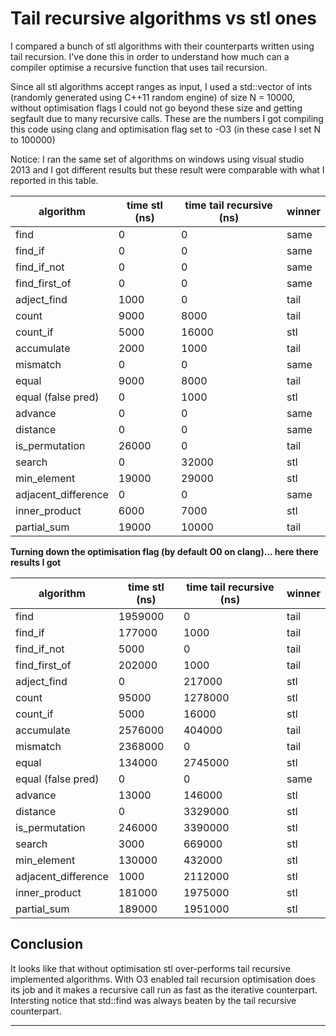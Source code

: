 Tail recursive algorithms vs stl ones 
===================


I compared a bunch of stl algorithms with their counterparts written using tail recursion. I've done this in order to understand how much can a compiler optimise a recursive function that uses tail recursion.

Since all stl algorithms accept ranges as input, I used a std::vector of ints (randomly generated using C++11 random engine) of size N = 10000, without optimisation flags I could not go beyond these size and getting segfault due to many recursive calls. 
These are  the numbers I got compiling this code using clang and optimisation flag set to -O3 (in these case I set N to 100000)

Notice: I ran the same set of algorithms on windows using visual studio 2013 and I got different results but these result were comparable with what I reported in this table. 

| algorithm      | time stl (ns) | time tail recursive (ns) | winner
| ------------- |-------------| -----| --- 
 find           |    0         |    0  |   same 
 find_if        |    0         |    0  |   same 
 find_if_not    |    0         |    0  |   same 
 find_first_of  |    0         |    0  |   same 
 adject_find    |    1000      |    0  |   tail  
 count          |    9000      |    8000 | tail 
 count_if       |    5000      |    16000 | stl  
 accumulate     |    2000      |    1000 |  tail 
 mismatch       |    0         |       0 |  same 
 equal          |    9000      |     8000 | tail 
 equal (false pred)|    0      |     1000 | stl 
 advance        |    0         |        0 | same 
 distance       |    0         |        0 | same  
 is_permutation |    26000     |        0 | tail 
 search         |    0         |    32000 | stl
 min_element    |   19000      | 29000    | stl 
 adjacent_difference | 0       | 0        | same 
 inner_product | 6000 | 7000 | stl
 partial_sum | 19000 | 10000| tail 

**Turning down the optimisation flag (by default O0 on clang)... here there results I got**

 algorithm      | time stl (ns) | time tail recursive (ns) | winner
 ------------- |-------------| -----| --- 
 find           |    1959000         |    0  |   tail 
 find_if        |    177000        |    1000  |   tail 
 find_if_not    |    5000         |    0  |   tail 
 find_first_of  |    202000         |    1000  |   tail 
 adject_find    |    0      |    217000  |   stl 
 count          |    95000      |    1278000 | stl 
 count_if       |    5000      |    16000 | stl  
 accumulate     |    2576000      |    404000 |  tail 
 mismatch       |    2368000         |       0 |  tail
 equal          |    134000      |     2745000 | stl 
 equal (false pred)|    0      |     0 | same 
 advance        |    13000        |     146000 | stl 
 distance       |    0         |        3329000 | stl  
 is_permutation |    246000     |        3390000 | stl 
 search         |    3000        |    669000 | stl
 min_element    |   130000      | 432000    | stl 
 adjacent_difference | 1000       | 2112000        | stl
 inner_product |181000 | 1975000 | stl
 partial_sum | 189000 | 1951000| stl 


Conclusion
-------------

It looks like that without optimisation stl over-performs tail recursive implemented algorithms. With O3 enabled tail recursion optimisation does its job and it makes a recursive call run as fast as the iterative counterpart.
Intersting notice that std::find was always beaten by the tail recursive counterpart.





----------


